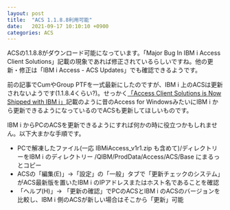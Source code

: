 ```yaml
---
layout: post
title:  "ACS 1.1.8.8利用可能"
date:   2021-09-17 10:10:10 +0900
categories: ACS
---
```

ACSの1.1.8.8がダウンロード可能になっています。「Major Bug In IBM i Access Client Solutions」記載の現象であれば修正されているらしいですね。他の更新・修正は「IBM i Access - ACS Updates」でも確認できるようです。

前の記事でCumやGroup PTFを一式最新にしたのですが、IBM i 上のACSは更新されないようです(1.1.8.4くらい?)。せっかく[「Access Client Solutions is Now Shipped with IBM i」](https://techchannel.com/SMB/02/2020/acs-shipped-with-ibm-i)記載のように昔のAccess for WindowsみたいにIBM i から更新できるようになっているのでACSも更新してほしいものです。

IBM i からPCのACSを更新できるようにすれば何かの時に役立つかもしれません。以下大まかな手順です。

* PCで解凍したファイル(一応 IBMiAccess_v1r1.zip も含めて)/ディレクトリーをIBM i のディレクトリー /QIBM/ProdData/Access/ACS/Base にまるっとコピー
* ACSの「編集(E)」→「設定」の「一般」タブで「更新チェックのシステム」がACS最新版を置いたIBM i のIPアドレスまたはホスト名であることを確認
* 「ヘルプ(H)」→	「更新の確認」でPCのACSとIBM i のACSのバージョンを比較し、IBM i 側のACSが新しい場合はそこから「更新」可能
